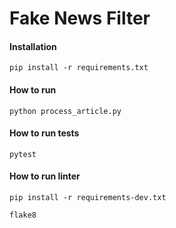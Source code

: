 # Fake News Filter

#### Installation

```shell
pip install -r requirements.txt
```

#### How to run

```shell
python process_article.py
```

#### How to run tests

```shell
pytest
```
#### How to run linter

```shell
pip install -r requirements-dev.txt

flake8
```
